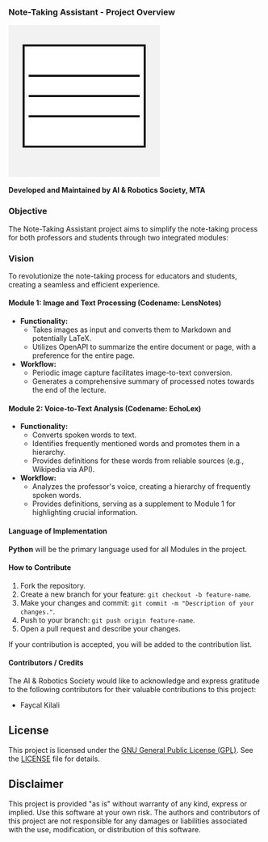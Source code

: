 ### Note-Taking Assistant - Project Overview

![Logo SVG](logo.svg)


**Developed and Maintained by AI & Robotics Society, MTA**

### Objective
The Note-Taking Assistant project aims to simplify the note-taking process for both professors and students through two integrated modules:
### Vision
To revolutionize the note-taking process for educators and students, creating a seamless and efficient experience.
#### Module 1: Image and Text Processing (Codename: LensNotes)
- **Functionality:**
    - Takes images as input and converts them to Markdown and potentially LaTeX.
    - Utilizes OpenAPI to summarize the entire document or page, with a preference for the entire page.
- **Workflow:**
    - Periodic image capture facilitates image-to-text conversion.
    - Generates a comprehensive summary of processed notes towards the end of the lecture.

#### Module 2: Voice-to-Text Analysis (Codename: EchoLex)
- **Functionality:**
    - Converts spoken words to text.
    - Identifies frequently mentioned words and promotes them in a hierarchy.
    - Provides definitions for these words from reliable sources (e.g., Wikipedia via API).
- **Workflow:**
    - Analyzes the professor's voice, creating a hierarchy of frequently spoken words.
    - Provides definitions, serving as a supplement to Module 1 for highlighting crucial information.

#### Language of Implementation
**Python** will be the primary language used for all Modules in the project.
#### How to Contribute
1. Fork the repository.
2. Create a new branch for your feature: `git checkout -b feature-name`.
3. Make your changes and commit: `git commit -m "Description of your changes."`.
4. Push to your branch: `git push origin feature-name`.
5. Open a pull request and describe your changes.

If your contribution is accepted, you will be added to the contribution list.
#### **Contributors / Credits**

The AI & Robotics Society would like to acknowledge and express gratitude to the following contributors for their valuable contributions to this project:

- Faycal Kilali

## License
This project is licensed under the [GNU General Public License (GPL)](https://github.com/faycalki/note-taking-assistant/blob/main/LICENSE). See the [LICENSE](https://github.com/faycalki/note-taking-assistant/blob/main/LICENSE) file for details.

## [](https://github.com/faycalki/note-taking-assistant#disclaimer)Disclaimer
This project is provided "as is" without warranty of any kind, express or implied. Use this software at your own risk. The authors and contributors of this project are not responsible for any damages or liabilities associated with the use, modification, or distribution of this software.
